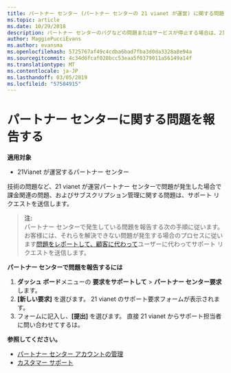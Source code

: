 ```yaml
---
title: パートナー センター (パートナー センターの 21 vianet が運営) に関する問題の報告
ms.topic: article
ms.date: 10/29/2018
description: パートナー センターのバグなどの問題またはサービスが停止する場合は、21 vianet を問い合わせてください。
author: MaggiePucciEvans
ms.author: evansma
ms.openlocfilehash: 5725767af49c4cdba6bad7fba3d0da3328a8e94a
ms.sourcegitcommit: 4c34d6fcaf020bcc53eaa5f0379011a56149a14f
ms.translationtype: MT
ms.contentlocale: ja-JP
ms.lasthandoff: 03/05/2019
ms.locfileid: "57584915"
---
```

# <a name="report-a-problem-with-partner-center"></a>パートナー センターに関する問題を報告する 


**適用対象**

-   21Vianet が運営するパートナー センター


技術の問題など、21 vianet が運営パートナー センターで問題が発生した場合で課金関連の問題、およびサブスクリプション管理に関する問題は、サポート リクエストを送信します。 

>**注:**<br>パートナー センターで発生している問題を報告する次の手順に従います。 お客様には、それらを解決できない問題が発生する場合のプロセスに従います[問題をレポートして、顧客に代わって](report-problems-on-behalf-of-a-customer.md)ユーザーに代わってサポート リクエストを送信します。

**パートナー センターで問題を報告するには**

1.  **ダッシュ ボード**メニューの **要求をサポートして** &gt; **パートナー センター要求**します。
2.  **[新しい要求]** を選びます。 21 vianet のサポート要求フォームが表示されます。 
3.  フォームに記入し、**[提出]** を選びます。 直接 21 vianet からサポート担当者に問い合わせてするは。

**参照してください。**

-   [パートナー センター アカウントの管理](partner-center-account-setup.md)
-   [カスタマー サポート](customer-support.md)

 




